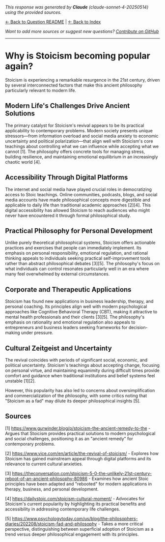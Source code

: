 <!-- 
Generated by: claude
Model: claude-sonnet-4-20250514
Prompt type: sources
Generated at: 2025-06-11T10:30:22.816590
-->

*This response was generated by **Claude** (claude-sonnet-4-20250514) using the provided sources.*

[← Back to Question README](README.md) | [← Back to Index](../README.md)

*Want to add more sources or suggest new questions? [Contribute on GitHub](https://github.com/justinwest/SuggestedSources)*

---

# Why is Stoicism becoming popular again?

Stoicism is experiencing a remarkable resurgence in the 21st century, driven by several interconnected factors that make this ancient philosophy particularly relevant to modern life.

## Modern Life's Challenges Drive Ancient Solutions

The primary catalyst for Stoicism's revival appears to be its practical applicability to contemporary problems. Modern society presents unique stressors—from information overload and social media anxiety to economic uncertainty and political polarization—that align well with Stoicism's core teachings about controlling what we can influence while accepting what we cannot [1]. The philosophy offers concrete tools for managing stress, building resilience, and maintaining emotional equilibrium in an increasingly chaotic world [4].

## Accessibility Through Digital Platforms

The internet and social media have played crucial roles in democratizing access to Stoic teachings. Online communities, podcasts, blogs, and social media accounts have made philosophical concepts more digestible and applicable to daily life than traditional academic approaches [2][4]. This digital accessibility has allowed Stoicism to reach audiences who might never have encountered it through formal philosophical study.

## Practical Philosophy for Personal Development

Unlike purely theoretical philosophical systems, Stoicism offers actionable practices and exercises that people can immediately implement. Its emphasis on personal responsibility, emotional regulation, and rational thinking appeals to individuals seeking practical self-improvement tools rather than abstract philosophical debates [3][5]. The philosophy's focus on what individuals can control resonates particularly well in an era where many feel overwhelmed by external circumstances.

## Corporate and Therapeutic Applications

Stoicism has found new applications in business leadership, therapy, and personal coaching. Its principles align well with modern psychological approaches like Cognitive Behavioral Therapy (CBT), making it attractive to mental health professionals and their clients [3][5]. The philosophy's emphasis on rationality and emotional regulation also appeals to entrepreneurs and business leaders seeking frameworks for decision-making under pressure.

## Cultural Zeitgeist and Uncertainty

The revival coincides with periods of significant social, economic, and political uncertainty. Stoicism's teachings about accepting change, focusing on personal virtue, and maintaining equanimity during difficult times provide comfort and guidance when traditional institutions and belief systems feel unstable [1][2].

However, this popularity has also led to concerns about oversimplification and commercialization of the philosophy, with some critics noting that "Stoicism as a fad" may dilute its deeper philosophical insights [5].

## Sources

[1] https://www.gurwinder.blog/p/stoicism-the-ancient-remedy-to-the - Argues that Stoicism provides practical solutions to modern psychological and social challenges, positioning it as an "ancient remedy" for contemporary problems.

[2] https://www.vice.com/en/article/the-revival-of-stoicism/ - Explores how Stoicism has gained mainstream appeal through digital platforms and its relevance to current cultural anxieties.

[3] https://theconversation.com/stoicism-5-0-the-unlikely-21st-century-reboot-of-an-ancient-philosophy-80986 - Examines how ancient Stoic principles have been adapted and "rebooted" for modern applications in therapy, business, and personal development.

[4] https://dailystoic.com/stoicism-cultural-moment/ - Advocates for Stoicism's current popularity by highlighting its practical benefits and accessibility in addressing contemporary life challenges.

[5] https://www.psychologytoday.com/us/blog/the-philosophers-diaries/202208/stoicism-fad-and-philosophy - Takes a more critical perspective, distinguishing between superficial adoption of Stoicism as a trend versus deeper philosophical engagement with its principles.